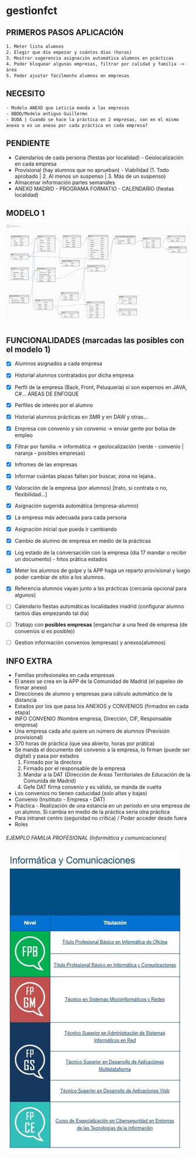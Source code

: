 # gestionfct

PRIMEROS PASOS APLICACIÓN
-----------------
	1. Meter lista alumnos
	2. Elegir que día empezar y cuántos días (horas)
	3. Mostrar sugerencia asignación automática alumnos en prácticas
	4. Poder bloquear algunas empresas, filtrar por calidad y familia -> área
	5. Poder ajustar fácilmente alumnos en empresas


NECESITO
---------
	- Modelo ANEXO que Leticia manda a las empresas
	- BBDD/Modelo antiguo Guillermo
	- DUDA | Cuando se hace la práctica en 2 empresas, son en el mismo anexo o es un anexo por cada práctica en cada empresa?


PENDIENTE
-----------
- Calendarios de cada persona (fiestas por localidad) - Geolocalización en cada empresa
- Provisional (hay alumnos que no aprueban) - Viabilidad (1. Todo aprobado | 2. Al menos un suspenso | 3. Más de un suspenso)
- Almacenar información partes semanales
- ANEXO MADRID - PROGRAMA FORMATIO - CALENDARIO (fiestas localidad)


MODELO 1
-------
![Modelo1](https://github.com/DaniS1448/gestionfct/blob/master/modelo1.png)


FUNCIONALIDADES (marcadas las posibles con el modelo 1)
------------------
- [x] Alumnos asignados a cada empresa
- [x] Historial alumnos contratados por dicha empresa
- [x] Perfil de la empresa (Back, Front, Peluquería) si son expernos en JAVA, C#... ÁREAS DE ENFOQUE
- [x] Perfiles de interés por el alumno
- [x] Historial alumnos prácticas en SMR y en DAW y otras...
- [x] Empresa con convenio y sin convenio -> enviar gente por bolsa de empleo
- [x] Filtrar por familia -> informática -> geolocalización (verde - convenio | naranja - posibles empresas)
- [x] Infromes de las empresas
- [x] Informar cuántas plazas faltan por buscar, zona no lejana..
- [x] Valoración de la empresa (por alumnos) [trato, si contrata o no, flexibilidad...]
- [x] Asignación sugerida automática (empresa-alumno)
- [x] La empresa más adecuada para cada persona
- [x] Asignación inicial que pueda ir cambiando
- [x] Cambio de alumno de empresa en medio de la prácticas
- [x] Log estado de la conversacióin con la empresa (día 17 mandar o recibir un documento) - hitos prática estados
- [x] Meter los alumnos de golpe y la APP haga un reparto provisional y luego poder cambiar de sitio a los alumnos.
- [x] Referencia alumnos vayan junto a las prácticas (cercanía opcional para algunos)
- [ ] Calendario fiestas automáticas localidades madrid (configurar alumno tantos días empezando tal día)
- [ ] Trabajo con **posibles empresas** [enganchar a una feed de empresa (de convenios si es posible))
- [ ] Gestion información convenios (empresas) y anexos(alumnos)


INFO EXTRA
----------
- Familias profesionales en cada empresas
- El anexo se crea en la APP de la Comunidad de Madrid (el papeleo de firmar anexo)
- Direcciones de alumno y empresas para cálculo automático de la distancia
- Estados por los que pasa los ANEXOS y CONVENIOS (firmados en cada etapa)
- INFO CONVENIO (Nombre empresa, Dirección, CIF, Responsable empresa)
- Una empresa cada año quiere un número de alumnos (Previsión provisional)
- 370 horas de práctica (que sea abierto, horas por prática)
- Se manda el documento del convenio a la empresa, lo firman (puede ser digital) y pasa por estados
	1. Firmado por la directora
	2. Firmado por el responsable de la empresa
	3. Mandar a la DAT (Dirección de Áreas Territoriales de Educación de la Comunida de Madrid)
	4. Gefe DAT firma convenio y es válido, se manda de vuelta
- Los convenios no tienen caducidad (solo altas y bajas)
- Convenio (Insitituto - Empresa - DAT)
- Práctica - Realización de una estancia en un periodo en una empresa de un alumno. Si cambia en medio de la práctica sería otra práctica
- Para intranet centro (seguridad no crítica) / Poder acceder desde fuera
- Roles

###### EJEMPLO FAMILIA PROFESIONAL (Informática y comunicaciones)
![Modelo1](https://github.com/DaniS1448/gestionfct/blob/master/famili_profesional_informatica_y_comunicaciones.JPG)
